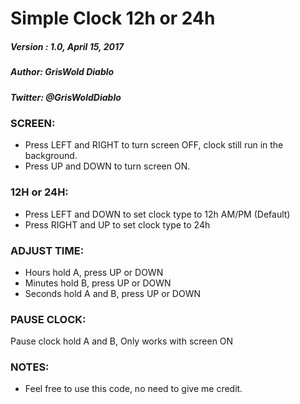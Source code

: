 # Simple Clock 12h or 24h
##### Version : 1.0,  April 15, 2017
##### Author: GrisWold Diablo
##### Twitter: @GrisWoldDiablo

### SCREEN:
* Press LEFT and RIGHT to turn screen OFF, clock still run in the background.
* Press UP and DOWN to turn screen ON.

### 12H or 24H:
* Press LEFT and DOWN to set clock type to 12h AM/PM (Default)
* Press RIGHT and UP to set clock type to 24h

### ADJUST TIME:
* Hours hold A, press UP or DOWN
* Minutes hold B, press UP or DOWN
* Seconds hold A and B, press UP or DOWN

### PAUSE CLOCK:
Pause clock hold A and B, Only works with screen ON

### NOTES:
* Feel free to use this code, no need to give me credit.

